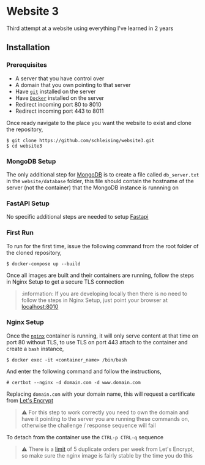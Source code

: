 # Website 3

Third attempt at a website using everything I've learned in 2 years

## Installation

### Prerequisites

- A server that you have control over
- A domain that you own pointing to that server
- Have [`git`](https://git-scm.com/) installed on the server
- Have [`Docker`](https://www.docker.com/) installed on the server
- Redirect incoming port 80 to 8010
- Redirect incoming port 443 to 8011

Once ready navigate to the place you want the website to exist and clone the repository,

```
$ git clone https://github.com/schleising/website3.git
$ cd website3
```

### MongoDB Setup

The only additional step for [MongoDB](https://www.mongodb.com/home) is to create a file called `db_server.txt` in the `website/database` folder, this file should contain the hostname of the server (not the container) that the MongoDB instance is runnning on

### FastAPI Setup

No specific additional steps are needed to setup [Fastapi](https://fastapi.tiangolo.com/)

### First Run

To run for the first time, issue the following command from the root folder of the cloned repository,

```
$ docker-compose up --build
```

Once all images are built and their containers are running, follow the steps in Nginx Setup to get a secure TLS connection

> :information: If you are developing locally then there is no need to follow the steps in Nginx Setup, just point your browser at [localhost:8010](http://localhost:8010)

### Nginx Setup

Once the [`nginx`](https://nginx.org/) container is running, it will only serve content at that time on port 80 without TLS, to use TLS on port 443 attach to the container and create a `bash` instance,

```
$ docker exec -it <container_name> /bin/bash
```

And enter the following command and follow the instructions,

```
# certbot --nginx -d domain.com -d www.domain.com
```

Replacing `domain.com` with your domain name, this will request a certificate from [Let's Encrypt](https://letsencrypt.org/)

> :warning: For this step to work correctly you need to own the domain and have it pointing to the server you are running these commands on, otherwise the challenge / response sequence will fail

To detach from the container use the `CTRL-p CTRL-q` sequence

> :warning: There is a [limit](https://letsencrypt.org/docs/duplicate-certificate-limit/) of 5 duplicate orders per week from Let's Encrypt, so make sure the nginx image is fairly stable by the time you do this

